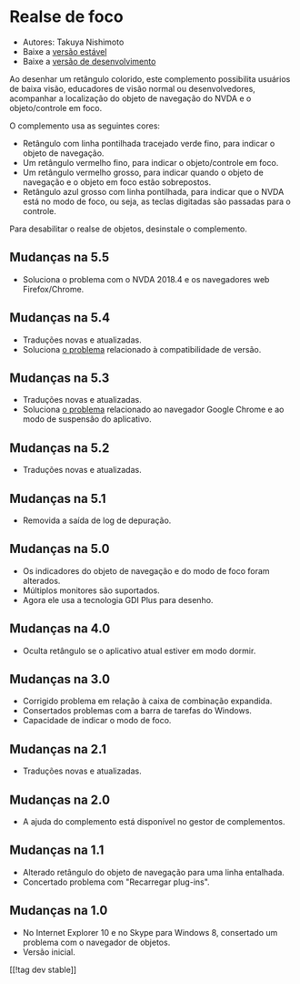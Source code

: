 # Realse de foco #

* Autores: Takuya Nishimoto
* Baixe a [versão estável][2]
* Baixe a [versão de desenvolvimento][1]

Ao desenhar um retângulo colorido, este complemento possibilita usuários de
baixa visão, educadores de visão normal ou desenvolvedores, acompanhar a
localização do objeto de navegação do NVDA e o objeto/controle em foco.

O complemento usa as seguintes cores:

* Retângulo com linha pontilhada tracejado verde fino, para indicar o objeto
  de navegação.
* Um retângulo vermelho fino, para indicar o objeto/controle em foco.
* Um retângulo vermelho grosso, para indicar quando o objeto de navegação e
  o objeto em foco estão sobrepostos.
* Retângulo azul grosso com linha pontilhada, para indicar que o NVDA está
  no modo de foco, ou seja, as teclas digitadas são passadas para o
  controle.

Para desabilitar o realse de objetos, desinstale o complemento.

## Mudanças na 5.5 ##

* Soluciona o problema com o NVDA 2018.4 e os navegadores web
  Firefox/Chrome.

## Mudanças na 5.4 ##

* Traduções novas e atualizadas.
* Soluciona [o problema](https://github.com/nvdajp/focusHighlight/issues/11)
  relacionado à compatibilidade de versão.

## Mudanças na 5.3 ##

* Traduções novas e atualizadas.
* Soluciona [o problema](https://github.com/nvdajp/focusHighlight/issues/10)
  relacionado ao navegador Google Chrome e ao modo de suspensão do
  aplicativo.

## Mudanças na 5.2 ##

* Traduções novas e atualizadas.

## Mudanças na 5.1 ##

* Removida a saída de log de depuração.

## Mudanças na 5.0 ##

* Os indicadores do objeto de navegação e do modo de foco foram alterados.
* Múltiplos monitores são suportados.
* Agora ele usa a tecnologia GDI Plus para desenho.

## Mudanças na 4.0 ##

* Oculta retângulo se o aplicativo atual estiver em modo dormir.

## Mudanças na 3.0 ##

* Corrigido problema em relação à caixa de combinação expandida.
* Consertados problemas com a barra de tarefas do Windows.
* Capacidade de indicar o modo de foco.

## Mudanças na 2.1 ##

* Traduções novas e atualizadas.

## Mudanças na 2.0 ##

* A ajuda do complemento está disponível no gestor de complementos.

## Mudanças na 1.1 ##

* Alterado retângulo do objeto de navegação para uma linha entalhada.
* Concertado problema com "Recarregar plug-ins".

## Mudanças na 1.0 ##

* No Internet Explorer 10 e no Skype para Windows 8, consertado um problema
  com o navegador de objetos.
* Versão inicial.


[[!tag dev stable]]

[1]: https://addons.nvda-project.org/files/get.php?file=fh-dev

[2]: https://addons.nvda-project.org/files/get.php?file=fh
